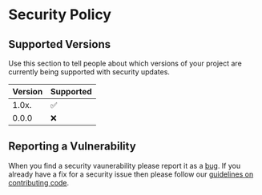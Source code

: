 # Security Policy

## Supported Versions

Use this section to tell people about which versions of your project are
currently being supported with security updates.

| Version | Supported          |
| ------- | ------------------ |
| 1.0x.   | :white_check_mark: |
| 0.0.0   | :x:                |

## Reporting a Vulnerability

When you find a security vaunerability please report it as a [bug](https://github.com/daniel-samson/typefs/issues/new?assignees=&labels=bug&template=bug_report.md&title=Bug+Report%3A+). If you already have a fix for a security issue then please follow our [guidelines on contributing code](https://daniel-samson.github.io/typefs/docs/contributing/join/#contributing-code).

